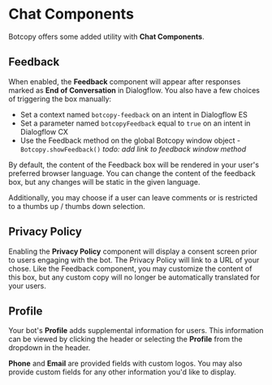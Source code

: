 # Chat Components
Botcopy offers some added utility with **Chat Components**.

## Feedback
When enabled, the **Feedback** component will appear after responses marked as **End of Conversation** in Dialogflow. You also have a few choices of triggering the box manually:

- Set a context named `botcopy-feedback` on an intent in Dialogflow ES
- Set a parameter named `botcopyFeedback` equal to `true` on an intent in Dialogflow CX
- Use the Feedback method on the global Botcopy window object - `Botcopy.showFeedback()` *todo: add link to feedback window method*

By default, the content of the Feedback box will be rendered in your user's preferred browser language. You can change the content of the feedback box, but any changes will be static in the given language.

Additionally, you may choose if a user can leave comments or is restricted to a thumbs up / thumbs down selection.

## Privacy Policy
Enabling the **Privacy Policy** component will display a consent screen prior to users engaging with the bot. The Privacy Policy will link to a URL of your chose. Like the Feedback component, you may customize the content of this box, but any custom copy will no longer be automatically translated for your users.

## Profile
Your bot's **Profile** adds supplemental information for users. This information can be viewed by clicking the header or selecting the **Profile** from the dropdown in the header.

**Phone** and **Email** are provided fields with custom logos. You may also provide custom fields for any other information you'd like to display.